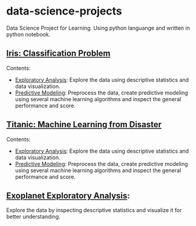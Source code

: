 # data-science-projects
 Data Science Project for Learning. 
 Using python languange and written in python notebook.

## [Iris: Classification Problem](https://github.com/agusrichard/data-science-learning-projects/tree/master/machine-learning-project-iris)

Contents:
- [Exploratory Analysis](https://github.com/agusrichard/data-science-learning-projects/blob/master/machine-learning-project-iris/data-exploration-iris-dataset.ipynb): Explore the data using descriptive statistics and data visualization.
- [Predictive Modeling](https://github.com/agusrichard/data-science-learning-projects/blob/master/machine-learning-project-iris/predictive-modeling-iris-dataset.ipynb): Preprocess the data, create predictive modeling using several machine learning algorithms and inspect the general performance and score.

## [Titanic: Machine Learning from Disaster](https://github.com/agusrichard/data-science-learning-projects/tree/master/machine-learning-project-titanic)

Contents:
- [Exploratory Analysis](https://github.com/agusrichard/data-science-learning-projects/blob/master/machine-learning-project-titanic/titanic-exploratory%20analysis.ipynb): Explore the data using descriptive statistics and data visualization.
- [Predictive Modeling](https://github.com/agusrichard/data-science-learning-projects/blob/master/machine-learning-project-titanic/titanic-exploratory%20analysis.ipynb): Preprocess the data, create predictive modeling using several machine learning algorithms and inspect the general performance and score.

## [Exoplanet Exploratory Analysis](https://github.com/agusrichard/data-science-learning-projects/blob/master/extrasolar-planets.ipynb): 
Explore the data by inspecting descriptive statistics and visualize it for better understanding.
